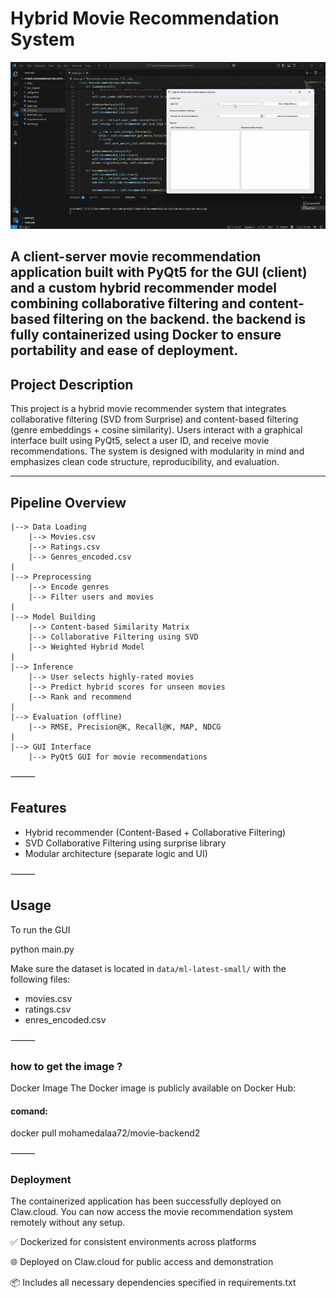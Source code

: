 # **Hybrid Movie Recommendation System**
![Demo Video](https://github.com/HeshamEL-Shreif/Hybrid-Recommendation-System/blob/main/video/video_G.gif)


A client-server movie recommendation application built with PyQt5 for the GUI (client) and a custom hybrid recommender model combining collaborative filtering and content-based filtering on the backend.
the backend is fully containerized using Docker to ensure portability and ease of deployment.
----

## **Project Description**

This project is a hybrid movie recommender system that integrates collaborative filtering (SVD from Surprise) and content-based filtering (genre embeddings + cosine similarity). Users interact with a graphical interface built using PyQt5, select a user ID, and receive movie recommendations. The system is designed with modularity in mind and emphasizes clean code structure, reproducibility, and evaluation.

----

## **Pipeline Overview**

```text
|--> Data Loading
    |--> Movies.csv
    |--> Ratings.csv
    |--> Genres_encoded.csv
|
|--> Preprocessing
    |--> Encode genres
    |--> Filter users and movies
|
|--> Model Building
    |--> Content-based Similarity Matrix
    |--> Collaborative Filtering using SVD
    |--> Weighted Hybrid Model
|
|--> Inference
    |--> User selects highly-rated movies
    |--> Predict hybrid scores for unseen movies
    |--> Rank and recommend
|
|--> Evaluation (offline)
    |--> RMSE, Precision@K, Recall@K, MAP, NDCG
|
|--> GUI Interface
    |--> PyQt5 GUI for movie recommendations
```
⸻

## Features
- Hybrid recommender (Content-Based + Collaborative Filtering)
- SVD Collaborative Filtering using surprise library
- Modular architecture (separate logic and UI)

⸻
## Usage

To run the GUI

python main.py

Make sure the dataset is located in `data/ml-latest-small/` with the following files:
- movies.csv
- ratings.csv
- enres_encoded.csv

⸻

### how to get the image ?
Docker Image
The Docker image is publicly available on Docker Hub:

#### comand:
docker pull mohamedalaa72/movie-backend2


⸻

### Deployment
The containerized application has been successfully deployed on Claw.cloud. You can now access the movie recommendation system remotely without any setup.

✅ Dockerized for consistent environments across platforms

🌐 Deployed on Claw.cloud for public access and demonstration

📦 Includes all necessary dependencies specified in requirements.txt

